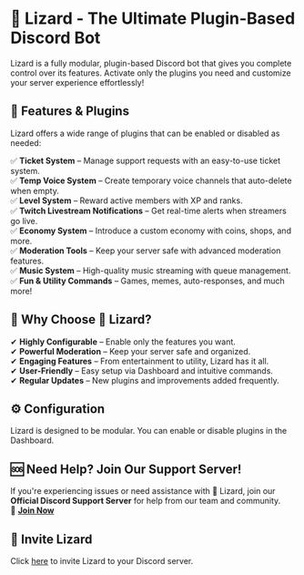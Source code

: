 # 🦎 Lizard - The Ultimate Plugin-Based Discord Bot

Lizard is a fully modular, plugin-based Discord bot that gives you complete control over its features. Activate only the plugins you need and customize your server experience effortlessly!

## 🔧 Features & Plugins
Lizard offers a wide range of plugins that can be enabled or disabled as needed:

✅ **Ticket System** – Manage support requests with an easy-to-use ticket system.  
✅ **Temp Voice System** – Create temporary voice channels that auto-delete when empty.  
✅ **Level System** – Reward active members with XP and ranks.  
✅ **Twitch Livestream Notifications** – Get real-time alerts when streamers go live.  
✅ **Economy System** – Introduce a custom economy with coins, shops, and more.  
✅ **Moderation Tools** – Keep your server safe with advanced moderation features.  
✅ **Music System** – High-quality music streaming with queue management.  
✅ **Fun & Utility Commands** – Games, memes, auto-responses, and much more!  

## 🚀 Why Choose 🦎 Lizard?
✔ **Highly Configurable** – Enable only the features you want.  
✔ **Powerful Moderation** – Keep your server safe and organized.  
✔ **Engaging Features** – From entertainment to utility, Lizard has it all.  
✔ **User-Friendly** – Easy setup via Dashboard and intuitive commands.  
✔ **Regular Updates** – New plugins and improvements added frequently.  

## ⚙️ Configuration
Lizard is designed to be modular. You can enable or disable plugins in the Dashboard.

## 🆘 Need Help? Join Our Support Server!
If you're experiencing issues or need assistance with 🦎 Lizard, join our **Official Discord Support Server** for help from our team and community.  
🔗 **[Join Now](https://discord.gg/EFEp8y5vTE)**

## 🔗 Invite Lizard
Click [here](https://discord.com/oauth2/authorize?client_id=1355342613145849937&scope=bot&permissions=8) to invite Lizard to your Discord server.


